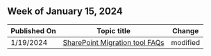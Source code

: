 <!-- This file is generated automatically each week. Changes made to this file will be overwritten.-->



## Week of January 15, 2024


| Published On |Topic title | Change |
|------|------------|--------|
| 1/19/2024 | [SharePoint Migration tool FAQs](/SharepointMigration/spmt-faqs) | modified |
